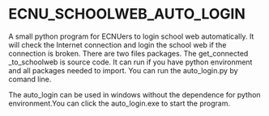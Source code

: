 # ECNU_SCHOOLWEB_AUTO_LOGIN
A small python program for ECNUers to login school web automatically. It  will check the Internet connection and login the school web if the connection is broken. 
There are two files packages. The get_connected _to_schoolweb is source code. It can run if you have python environment and all packages needed to import. You can run the auto_login.py by comand line.

The auto_login can be used in windows without the dependence for python environment.You can click the auto_login.exe to start the program.
